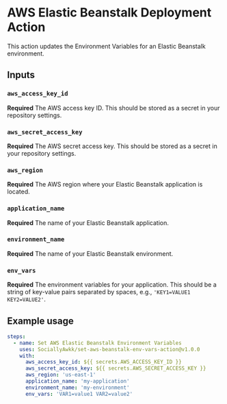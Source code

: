 # AWS Elastic Beanstalk Deployment Action

This action updates the Environment Variables for an Elastic Beanstalk environment.

## Inputs

### `aws_access_key_id`

**Required** The AWS access key ID. This should be stored as a secret in your repository settings.

### `aws_secret_access_key`

**Required** The AWS secret access key. This should be stored as a secret in your repository settings.

### `aws_region`

**Required** The AWS region where your Elastic Beanstalk application is located.

### `application_name`

**Required** The name of your Elastic Beanstalk application.

### `environment_name`

**Required** The name of your Elastic Beanstalk environment.

### `env_vars`

**Required** The environment variables for your application. This should be a string of key-value pairs separated by spaces, e.g., `'KEY1=VALUE1 KEY2=VALUE2'`.

## Example usage

```yaml
steps:
  - name: Set AWS Elastic Beanstalk Environment Variables
    uses: SociallyAwkk/set-aws-beanstalk-env-vars-action@v1.0.0
    with:
      aws_access_key_id: ${{ secrets.AWS_ACCESS_KEY_ID }}
      aws_secret_access_key: ${{ secrets.AWS_SECRET_ACCESS_KEY }}
      aws_region: 'us-east-1'
      application_name: 'my-application'
      environment_name: 'my-environment'
      env_vars: 'VAR1=value1 VAR2=value2'